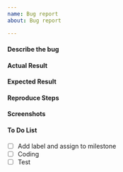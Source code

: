 ```yaml
---
name: Bug report
about: Bug report

---
```


#### Describe the bug
#### Actual Result
#### Expected Result
#### Reproduce Steps
#### Screenshots
#### To Do List <!-- For developer only -->
  - [ ] Add label and assign to milestone
  - [ ] Coding
  - [ ] Test
